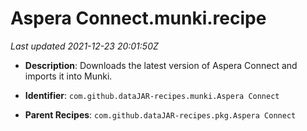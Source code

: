 # Aspera Connect.munki.recipe

_Last updated 2021-12-23 20:01:50Z_

- **Description**: Downloads the latest version of Aspera Connect and imports it into Munki.

- **Identifier**: `com.github.dataJAR-recipes.munki.Aspera Connect`

- **Parent Recipes**: `com.github.dataJAR-recipes.pkg.Aspera Connect`
